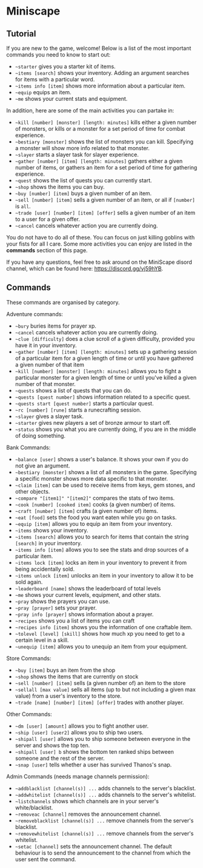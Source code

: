 # Miniscape

## Tutorial
If you are new to the game, welcome! Below is a list of the most important commands you need to know to start out:

* `~starter` gives you a starter kit of items.
* `~items [search]` shows your inventory. Adding an argument searches for items with a particular word.
* `~items info [item]` shows more information about a particular item.
* `~equip` equips an item.
* `~me` shows your current stats and equipment.

In addition, here are some of the main activities you can partake in:

* `~kill [number] [monster] [length: minutes]` kills either a given number of monsters, or kills or a monster for a set period of time for combat experience.
* `~bestiary [monster]` shows the list of monsters you can kill. Specifying a monster will show more info related to that monster.
* `~slayer` starts a slayer task for slayer experience.
* `~gather [number] [item] [length: minutes]` gathers either a given number of items, or gathers an item for a set period of time for gathering experience.
* `~quest` shows the list of quests you can currently start.
* `~shop` shows the items you can buy.
* `~buy [number] [item]` buys a given number of an item.
* `~sell [number] [item]` sells a given number of an item, or all if `[number]` is `all`.
* `~trade [user] [number] [item] [offer]` sells a given number of an item to a user for a given offer.
* `~cancel` cancels whatever action you are currently doing.

You do not have to do all of these. You can focus on just killing goblins with your fists for all I care. Some more activities you can enjoy are listed in the **commands** section of this page.

If you have any questions, feel free to ask around on the MiniScape disord channel, which can be found here: https://discord.gg/vj59hYB.

## Commands
These commands are organised by category.

Adventure commands:
* `~bury` buries items for prayer xp.
* `~cancel` cancels whatever action you are currently doing.
* `~clue [difficulty]` does a clue scroll of a given difficulty, provided you have it in your inventory.
* `~gather [number] [item] [length: minutes]` sets up a gathering session of a particular item for a given length of time or until you have gathered a given number of that item
* `~kill [number] [monster] [length: minutes]` allows you to fight a particular monster for a given length of time or until you've killed a given number of that monster.
* `~quests` shows a list of quests that you can do.
* `~quests [quest number]` shows information related to a specific quest.
* `~quests start [quest number]` starts a particular quest.
* `~rc [number] [rune]` starts a runecrafting session.
* `~slayer` gives a slayer task.
* `~starter` gives new players a set of bronze armour to start off.
* `~status` shows you what you are currently doing, if you are in the middle of doing something.

Bank Commands: 
* `~balance [user]` shows a user's balance. It shows your own if you do not give an argument.
* `~bestiary [monster]` shows a list of all monsters in the game. Specifying a specific monster shows more data specific to that monster.
* `~claim [item]` can be used to receive items from keys, gem stones, and other objects.
* `~compare "[item1]" "[item2]"` compares the stats of two items.
* `~cook [number] [cooked item]` cooks (a given number) of items.
* `~craft [number] [item]` crafts (a given number of) items.
* `~eat [food]` sets the food you want eaten while you go on tasks.
* `~equip [item]` allows you to equip an item from your inventory.
* `~items` shows your inventory.
* `~items [search]` allows you to search for items that contain the string `[search]` in your inventory.
* `~items info [item]` allows you to see the stats and drop sources of a particular item.
* `~items lock [item]` locks an item in your inventory to prevent it from being accidentally sold.
* `~items unlock [item]` unlocks an item in your inventory to allow it to be sold again.
* `~leaderboard [name]` shows the leaderboard of total levels 
* `~me` shows your current levels, equipment, and other stats.
* `~pray` shows the prayers you can use.
* `~pray [prayer]` sets your prayer.
* `~pray info [prayer]` shows information about a prayer.
* `~recipes` shows you a list of items you can craft
* `~recipes info [item]` shows you the information of one craftable item.
* `~tolevel [level] [skill]` shows how much xp you need to get to a certain level in a skill.
* `~unequip [item]` allows you to unequip an item from your equipment.

Store Commands:
* `~buy [item]` buys an item from the shop
* `~shop` shows the items that are currently on stock
* `~sell [number] [item]` sells (a given number of) an item to the store
* `~sellall [max value]` sells all items (up to but not including a given max value) from a user's inventory to the store.
* `~trade [name] [number] [item] [offer]` trades with another player.

Other Commands:
* `~dm [user] [amount]` allows you to fight another user.
* `~ship [user] [user2]` allows you to ship two users.
* `~shipall [user]` allows you to ship someone between everyone in the server and shows the top ten.
* `~shipall [user] b` shows the bottom ten ranked ships between someone and the rest of the server.
* `~snap [user]` tells whether a user has survived Thanos's snap.

Admin Commands (needs manage channels permission):
* `~addblacklist [channel(s)] ...` adds channels to the server's blacklist.
* `~addwhitelist [channel(s)] ...` adds channels to the server's whitelist.
* `~listchannels` shows which channels are in your server's white/blacklist.
* `~removeac [channel]` removes the announcement channel.
* `~removeblacklist [channel(s)] ...` remove channels from the server's blacklist.
* `~removewhitelist [channel(s)] ...` remove channels from the server's whitelist.
* `~setac [channel]` sets the announcement channel. The default behaviour is to send the announcement to the channel from which the user sent the command.
